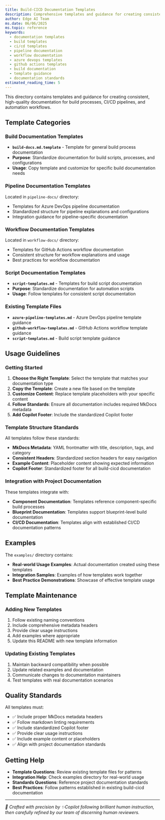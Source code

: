 ```yaml
---
title: Build-CICD Documentation Templates
description: Comprehensive templates and guidance for creating consistent build and CI/CD documentation in the Edge AI Accelerator project.
author: Edge AI Team
ms.date: 06/06/2025
ms.topic: reference
keywords:
  - documentation templates
  - build templates
  - ci/cd templates
  - pipeline documentation
  - workflow documentation
  - azure devops templates
  - github actions templates
  - build documentation
  - template guidance
  - documentation standards
estimated_reading_time: 5
---
```


This directory contains templates and guidance for creating consistent, high-quality documentation for build processes, CI/CD pipelines, and automation workflows.

## Template Categories

### Build Documentation Templates

- **`build-docs.md.template`** - Template for general build process documentation
- **Purpose**: Standardize documentation for build scripts, processes, and configurations
- **Usage**: Copy template and customize for specific build documentation needs

### Pipeline Documentation Templates

Located in `pipeline-docs/` directory:

- Templates for Azure DevOps pipeline documentation
- Standardized structure for pipeline explanations and configurations
- Integration guidance for pipeline-specific documentation

### Workflow Documentation Templates

Located in `workflow-docs/` directory:

- Templates for GitHub Actions workflow documentation
- Consistent structure for workflow explanations and usage
- Best practices for workflow documentation

### Script Documentation Templates

- **`script-templates.md`** - Templates for build script documentation
- **Purpose**: Standardize documentation for automation scripts
- **Usage**: Follow templates for consistent script documentation

### Existing Template Files

- **`azure-pipeline-templates.md`** - Azure DevOps pipeline template guidance
- **`github-workflow-templates.md`** - GitHub Actions workflow template guidance
- **`script-templates.md`** - Build script template guidance

## Usage Guidelines

### Getting Started

1. **Choose the Right Template**: Select the template that matches your documentation type
2. **Copy the Template**: Create a new file based on the template
3. **Customize Content**: Replace template placeholders with your specific content
4. **Follow Standards**: Ensure all documentation includes required MkDocs metadata
5. **Add Copilot Footer**: Include the standardized Copilot footer

### Template Structure Standards

All templates follow these standards:

- **MkDocs Metadata**: YAML frontmatter with title, description, tags, and category
- **Consistent Headers**: Standardized section headers for easy navigation
- **Example Content**: Placeholder content showing expected information
- **Copilot Footer**: Standardized footer for all build-cicd documentation

### Integration with Project Documentation

These templates integrate with:

- **Component Documentation**: Templates reference component-specific build processes
- **Blueprint Documentation**: Templates support blueprint-level build documentation
- **CI/CD Documentation**: Templates align with established CI/CD documentation patterns

## Examples

The `examples/` directory contains:

- **Real-world Usage Examples**: Actual documentation created using these templates
- **Integration Samples**: Examples of how templates work together
- **Best Practice Demonstrations**: Showcase of effective template usage

## Template Maintenance

### Adding New Templates

1. Follow existing naming conventions
2. Include comprehensive metadata headers
3. Provide clear usage instructions
4. Add examples where appropriate
5. Update this README with new template information

### Updating Existing Templates

1. Maintain backward compatibility when possible
2. Update related examples and documentation
3. Communicate changes to documentation maintainers
4. Test templates with real documentation scenarios

## Quality Standards

All templates must:

- ✅ Include proper MkDocs metadata headers
- ✅ Follow markdown linting requirements
- ✅ Include standardized Copilot footer
- ✅ Provide clear usage instructions
- ✅ Include example content or placeholders
- ✅ Align with project documentation standards

## Getting Help

- **Template Questions**: Review existing template files for patterns
- **Integration Help**: Check examples directory for real-world usage
- **Standards Questions**: Reference project documentation standards
- **Best Practices**: Follow patterns established in existing build-cicd documentation

---

<!-- markdownlint-disable MD036 -->
*🤖 Crafted with precision by ✨Copilot following brilliant human instruction,
then carefully refined by our team of discerning human reviewers.*
<!-- markdownlint-enable MD036 -->
